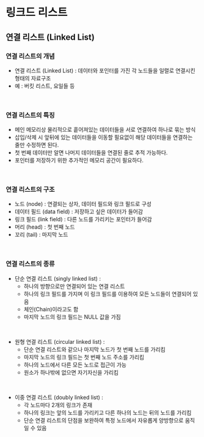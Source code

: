 
# 링크드 리스트

## 연결 리스트 (Linked List)

### 연결 리스트의 개념

- 연결 리스트 (Linked List) : 데이터와 포인터를 가진 각 노드들을 일렬로 연결시킨 형태의 자료구조 
- 예 : 버킷 리스트, 요일들 등

<br/>

### 연결 리스트의 특징

- 메인 메모리상 물리적으로 흩어져있는 데이터들을 서로 연결하여 하나로 묶는 방식
- 삽입/삭제 시 앞뒤에 있는 데이터들을 이동할 필요없이 해당 데이터들을 연결하는 줄만 수정하면 된다.
- 첫 번째 데이터만 알면 나머지 데이터들을 연결된 줄로 추적 가능하다.
- 포인터를 저장하기 위한 추가적인 메모리 공간이 필요하다.

<br/>

### 연결 리스트의 구조

- 노드 (node) : 연결되는 상자, 데이터 필드와 링크 필드로 구성
- 데이터 필드 (data field) : 저장하고 싶은 데이터가 들어감
- 링크 필드 (link field) : 다른 노드를 가리키는 포인터가 들어감
- 머리 (head) : 첫 번째 노드
- 꼬리 (tail) : 마지막 노드

<br/>

### 연결 리스트의 종류

- 단순 연결 리스트 (singly linked list) : 
	- 하나의 방향으로만 연결되어 있는 연결 리스트
	- 하나의 링크 필드를 가지며 이 링크 필드를 이용하여 모든 노드들이 연결되어 있음
	- 체인(Chain)이라고도 함
	- 마지막 노드의 링크 필드는 NULL 값을 가짐

<br/>

- 원형 연결 리스트 (circular linked list) : 
	- 단순 연결 리스트와 같으나 마지막 노드가 첫 번째 노드를 가리킴
	- 마지막 노드의 링크 필드는 첫 번째 노드 주소를 가리킴
	- 하나의 노드에서 다른 모든 노드로 접근이 가능
	- 원소가 하나밖에 없으면 자기자신을 가리킴

<br/>

- 이중 연결 리스트 (doubly linked list) : 
	- 각 노드마다 2개의 링크가 존재
	- 하나의 링크는 앞의 노드를 가리키고 다른 하나의 노드는 뒤의 노드를 가리킴
	- 단순 연결 리스트의 단점을 보완하여 특정 노드에서 자유롭게 양방향으로 움직일 수 있음

<br/>
